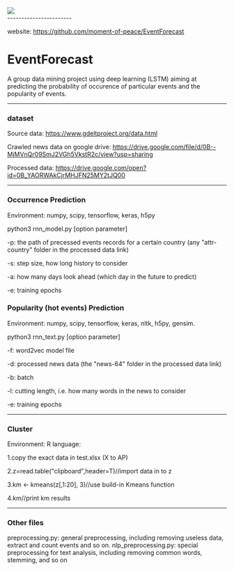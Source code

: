 <div>
<img src="https://github.com/moment-of-peace/EventForecast/blob/master/data/event-forecast-art_0.png"></img>
</div>
-----------------------

website: https://github.com/moment-of-peace/EventForecast

# EventForecast
A group data mining project using deep learning (LSTM) aiming at predicting the probability of occurence of particular events and the popularity of events.
****************************************************************************
### dataset
Source data: https://www.gdeltproject.org/data.html

Crawled news data on google drive: https://drive.google.com/file/d/0B--MjMVnQr09SmJ2VGh5VkstR2c/view?usp=sharing

Processed data: https://drive.google.com/open?id=0B_YAORWAkCjrMHJFN25MY2tJQ00
*****************************************************************************
### Occurrence Prediction 
Environment: numpy, scipy, tensorflow, keras, h5py

python3 rnn_model.py [option parameter]

-p: the path of precessed events records for a certain country (any "attr-country" folder in the processed data link)

-s: step size, how long history to consider

-a: how many days look ahead (which day in the future to predict)

-e: training epochs

### Popularity (hot events) Prediction 
Environment: numpy, scipy, tensorflow, keras, nltk, h5py, gensim. 

python3 rnn_text.py [option parameter]

-f: word2vec model file

-d: processed news data (the "news-64" folder in the processed data link)

-b: batch

-l: cutting length, i.e. how many words in the news to consider

-e: training epochs
*****************************************************************************
### Cluster 
Environment: R language:

1.copy the exact data in test.xlsx (X to AP)

2.z=read.table("clipboard",header=T)//import data in to z

3.km <- kmeans(z[,1:20], 3)//use build-in Kmeans function

4.km//print km results
*****************************************************************************
### Other files
preprocessing.py: general preprocessing, including removing useless data, extract and count events and so on.
nlp_preprocessing.py: special preprocessing for text analysis, including removing common words, stemming, and so on
